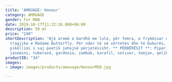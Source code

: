 ```yaml
---
title: 'AMOUAGE: Honour'
category: AMOUAGE
gender: For MAN
date: 2019-10-17T11:22:16.000+06:00
description: 50 ml
price: "240"
shortDescription: 'Një aromë e bardhë me lule, për femra, e frymëzuar nga gjendja
  tragjike e Madame Butterfly. Për nder të së vërtetës dhe të bukurës, dashuria dhe
  pikëllimi i saj poetik jehojnë përjetësisht. ** PËRBËRËSIT **: Piper, koriandër,
  jasemini, tuberozë, gardenia, zambak, karafil, vetiver, temjan, qelibar dhe lëkurë.  **50ml-EDP-MAN**'
productID: "34"
images:
- image: images/products/amouage/HonourM50.jpg

---
```

